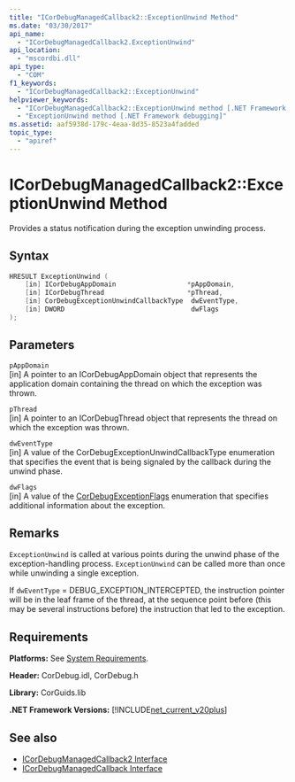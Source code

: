 ```yaml
---
title: "ICorDebugManagedCallback2::ExceptionUnwind Method"
ms.date: "03/30/2017"
api_name: 
  - "ICorDebugManagedCallback2.ExceptionUnwind"
api_location: 
  - "mscordbi.dll"
api_type: 
  - "COM"
f1_keywords: 
  - "ICorDebugManagedCallback2::ExceptionUnwind"
helpviewer_keywords: 
  - "ICorDebugManagedCallback2::ExceptionUnwind method [.NET Framework debugging]"
  - "ExceptionUnwind method [.NET Framework debugging]"
ms.assetid: aaf5938d-179c-4eaa-8d35-8523a4fadded
topic_type: 
  - "apiref"
---
```

# ICorDebugManagedCallback2::ExceptionUnwind Method
Provides a status notification during the exception unwinding process.  
  
## Syntax  
  
```cpp  
HRESULT ExceptionUnwind (  
    [in] ICorDebugAppDomain                  *pAppDomain,  
    [in] ICorDebugThread                     *pThread,  
    [in] CorDebugExceptionUnwindCallbackType  dwEventType,  
    [in] DWORD                                dwFlags  
);  
```  
  
## Parameters  
 `pAppDomain`  
 [in] A pointer to an ICorDebugAppDomain object that represents the application domain containing the thread on which the exception was thrown.  
  
 `pThread`  
 [in] A pointer to an ICorDebugThread object that represents the thread on which the exception was thrown.  
  
 `dwEventType`  
 [in] A value of the CorDebugExceptionUnwindCallbackType enumeration that specifies the event that is being signaled by the callback during the unwind phase.  
  
 `dwFlags`  
 [in] A value of the [CorDebugExceptionFlags](cordebugexceptionflags-enumeration.md) enumeration that specifies additional information about the exception.  
  
## Remarks  
 `ExceptionUnwind` is called at various points during the unwind phase of the exception-handling process. `ExceptionUnwind` can be called more than once while unwinding a single exception.  
  
 If `dwEventType` = DEBUG_EXCEPTION_INTERCEPTED, the instruction pointer will be in the leaf frame of the thread, at the sequence point before (this may be several instructions before) the instruction that led to the exception.  
  
## Requirements  
 **Platforms:** See [System Requirements](../../get-started/system-requirements.md).  
  
 **Header:** CorDebug.idl, CorDebug.h  
  
 **Library:** CorGuids.lib  
  
 **.NET Framework Versions:** [!INCLUDE[net_current_v20plus](../../../../includes/net-current-v20plus-md.md)]  
  
## See also

- [ICorDebugManagedCallback2 Interface](icordebugmanagedcallback2-interface.md)
- [ICorDebugManagedCallback Interface](icordebugmanagedcallback-interface.md)
